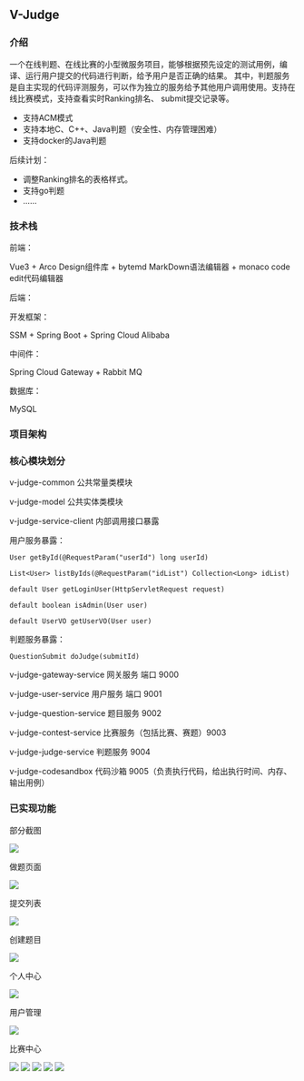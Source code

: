 ## V-Judge

### 介绍
一个在线判题、在线比赛的小型微服务项目，能够根据预先设定的测试用例，编译、运行用户提交的代码进行判断，给予用户是否正确的结果。
其中，判题服务是自主实现的代码评测服务，可以作为独立的服务给予其他用户调用使用。支持在线比赛模式，支持查看实时Ranking排名、
submit提交记录等。

- 支持ACM模式
- 支持本地C、C++、Java判题（安全性、内存管理困难）
- 支持docker的Java判题

后续计划：
- 调整Ranking排名的表格样式。
- 支持go判题
- ……

### 技术栈
前端：

Vue3 + Arco Design组件库 + bytemd MarkDown语法编辑器 + monaco code edit代码编辑器

后端：

开发框架：

SSM + Spring Boot + Spring Cloud Alibaba 

中间件：

Spring Cloud Gateway + Rabbit MQ

数据库：

MySQL

### 项目架构



### 核心模块划分

v-judge-common 公共常量类模块

v-judge-model 公共实体类模块

v-judge-service-client 内部调用接口暴露

用户服务暴露：
```
User getById(@RequestParam("userId") long userId)

List<User> listByIds(@RequestParam("idList") Collection<Long> idList)

default User getLoginUser(HttpServletRequest request)

default boolean isAdmin(User user)

default UserVO getUserVO(User user)
```

判题服务暴露：
```
QuestionSubmit doJudge(submitId)
```


v-judge-gateway-service 网关服务 端口 9000

v-judge-user-service 用户服务 端口 9001

v-judge-question-service 题目服务 9002

v-judge-contest-service 比赛服务（包括比赛、赛题）9003

v-judge-judge-service 判题服务 9004

v-judge-codesandbox 代码沙箱 9005（负责执行代码，给出执行时间、内存、输出用例）

### 已实现功能

部分截图

<img src="doc/题目列表.png">

做题页面

<img src="doc/做题.png">

提交列表

<img src="doc/提交记录.png">

创建题目

<img src="doc/创建题目.png">

个人中心

<img src="doc/个人中心.png">

用户管理

<img src="doc/用户管理.png">

比赛中心

<img src="doc/赛题列表.png">

<img src="doc/赛题提交列表.png">

<img src="doc/提交时间列表.png">

<img src="doc/创建比赛.png">

<img src="doc/编辑比赛.png">